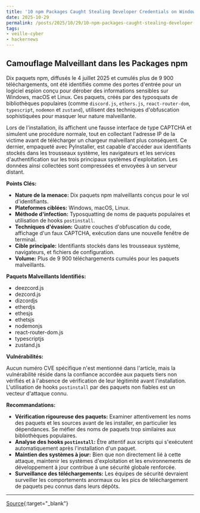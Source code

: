```yaml
---
title: '10 npm Packages Caught Stealing Developer Credentials on Windows, macOS, and Linux'
date: 2025-10-29
permalink: /posts/2025/10/29/10-npm-packages-caught-stealing-developer-credentials-on-windows-macos-and-linux/
tags:
- veille-cyber
- hackernews
---
```

## Camouflage Malveillant dans les Packages npm

Dix paquets npm, diffusés le 4 juillet 2025 et cumulés plus de 9 900 téléchargements, ont été identifiés comme des portes d'entrée pour un logiciel espion conçu pour dérober des informations sensibles sur Windows, macOS et Linux. Ces paquets, créés par des typosquats de bibliothèques populaires (comme `discord.js`, `ethers.js`, `react-router-dom`, `typescript`, `nodemon` et `zustand`), utilisent des techniques d'obfuscation sophistiquées pour masquer leur nature malveillante.

Lors de l'installation, ils affichent une fausse interface de type CAPTCHA et simulent une procédure normale, tout en collectant l'adresse IP de la victime avant de télécharger un chargeur malveillant plus conséquent. Ce dernier, empaqueté avec PyInstaller, est capable d'accéder aux identifiants stockés dans les trousseaux système, les navigateurs et les services d'authentification sur les trois principaux systèmes d'exploitation. Les données ainsi collectées sont compressées et envoyées à un serveur distant.

**Points Clés:**

*   **Nature de la menace:** Dix paquets npm malveillants conçus pour le vol d'identifiants.
*   **Plateformes ciblées:** Windows, macOS, Linux.
*   **Méthode d'infection:** Typosquatting de noms de paquets populaires et utilisation de hooks `postinstall`.
*   **Techniques d'évasion:** Quatre couches d'obfuscation du code, affichage d'un faux CAPTCHA, exécution dans une nouvelle fenêtre de terminal.
*   **Cible principale:** Identifiants stockés dans les trousseaux système, navigateurs, et fichiers de configuration.
*   **Volume:** Plus de 9 900 téléchargements cumulés pour les paquets malveillants.

**Paquets Malveillants Identifiés:**

*   deezcord.js
*   dezcord.js
*   dizcordjs
*   etherdjs
*   ethesjs
*   ethetsjs
*   nodemonjs
*   react-router-dom.js
*   typescriptjs
*   zustand.js

**Vulnérabilités:**

Aucun numéro CVE spécifique n'est mentionné dans l'article, mais la vulnérabilité réside dans la confiance accordée aux paquets tiers non vérifiés et à l'absence de vérification de leur légitimité avant l'installation. L'utilisation de hooks `postinstall` par des paquets non fiables est un vecteur d'attaque connu.

**Recommandations:**

*   **Vérification rigoureuse des paquets:** Examiner attentivement les noms des paquets et les sources avant de les installer, en particulier les dépendances. Se méfier des noms de paquets trop similaires aux bibliothèques populaires.
*   **Analyse des hooks `postinstall`:** Être attentif aux scripts qui s'exécutent automatiquement après l'installation d'un paquet.
*   **Maintien des systèmes à jour:** Bien que non directement lié à cette attaque, maintenir les systèmes d'exploitation et les environnements de développement à jour contribue à une sécurité globale renforcée.
*   **Surveillance des téléchargements:** Les équipes de sécurité devraient surveiller les comportements anormaux ou les pics de téléchargement de paquets peu connus dans leurs dépôts.

---
[Source](https://thehackernews.com/2025/10/10-npm-packages-caught-stealing.html){:target="_blank"}
